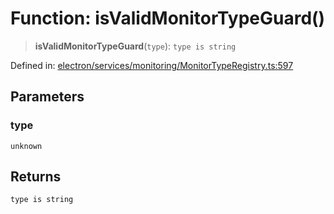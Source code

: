 # Function: isValidMonitorTypeGuard()

> **isValidMonitorTypeGuard**(`type`): `type is string`

Defined in: [electron/services/monitoring/MonitorTypeRegistry.ts:597](https://github.com/Nick2bad4u/Uptime-Watcher/blob/main/electron/services/monitoring/MonitorTypeRegistry.ts#L597)

## Parameters

### type

`unknown`

## Returns

`type is string`
